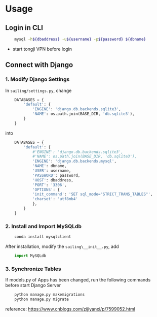 # Usage

## Login in CLI

```sh
    mysql -h${dbaddress} -u${username} -p${password} ${dbname}
```

- start tongji VPN before login

## Connect with Django

### 1. Modify Django Settings

In `sailing/settings.py`, change

```python
    DATABASES = {
        'default': {
            'ENGINE': 'django.db.backends.sqlite3',
            'NAME': os.path.join(BASE_DIR, 'db.sqlite3'),
        }
    }
```

into

```python
    DATABASES = {
        'default': {
            #'ENGINE': 'django.db.backends.sqlite3',
            #'NAME': os.path.join(BASE_DIR, 'db.sqlite3'),
            'ENGINE': 'django.db.backends.mysql',
            'NAME': dbname,
            'USER': username,
            'PASSWORD': password,
            'HOST': dbaddress,
            'PORT': '3306',
            'OPTIONS': {
            'init_command': 'SET sql_mode="STRICT_TRANS_TABLES"',
            'charset': 'utf8mb4'
            },
        }
    }
```

### 2. Install and Import MySQLdb

```bash
    conda install mysqlclient
```

After installation, modify the `sailing\__init__.py`, add

``` python
    import MySQLdb
```
### 3. Synchronize Tables

If models.py of Apps has been changed, run the following commands before start Django Server

``` python
    python manage.py makemigrations
    python manage.py migrate
```

reference: <https://www.cnblogs.com/zijiyanxi/p/7599052.html>
